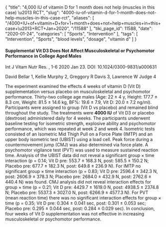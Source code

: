 {
    "title": "4,000 IU of vitamin D for 1 month does not help (muscles in this case) \u2013 RCT",
    "slug": "4000-iu-of-vitamin-d-for-1-month-does-not-help-muscles-in-this-case-rct",
    "aliases": [
        "/4000+IU+of+vitamin+D+for+1+month+does+not+help+muscles+in+this+case+\u2013+RCT+Jan+2020",
        "/11588"
    ],
    "tiki_page_id": 11588,
    "date": "2020-01-24",
    "categories": [
        "Sports",
        "Intervention"
    ],
    "tags": [
        "Intervention",
        "Sports",
        "blood levels",
        "dosage",
        "vitamin d"
    ]
}


#### Supplemental Vit D3 Does Not Affect Musculoskeletal or Psychomotor Performance in College Aged Males

Int J Vitam Nutr Res. , 1-6 2020 Jan 23. DOI: 10.1024/0300-9831/a000631

David Bellar 1, Kellie Murphy 2, Greggory R Davis 3, Lawrence W Judge 4

The experiment examined the effects 4 weeks of vitamin D (Vit D) supplementation versus placebo on musculoskeletal and psychomotor performance. Thirty-two college age males (Age: 22 ± 4 y, Height: 177.7 ± 8.3 cm, Weight: 81.5 ± 14.6 kg, BF%: 19.6 ± 7.9, Vit D: 20.0 ± 7.2 ng/ml). Participants were assigned to group (Vit D vs placebo) and remained blind throughout the study. The treatments were  **4000 IU**  of Vit D3 or placebo (dextrose) administered daily for 4 weeks. The participants underwent baseline testing for isometric strength, explosive ability and psychomotor performance, which was repeated at week 2 and week 4. Isometric tests consisted of an Isometric Mid Thigh Pull on a Force Plate (IMTP) and an upper body isometric test (UBIST) using a load cell. Peak force during a countermovement jump (CMJ) was also determined via force plate. A psychomotor vigilance test (PVT) was used to measure sustained reaction time. Analysis of the UBIST data did not reveal a significant group × time interaction (p = 0.14; Vit D pre: 553.7 ± 168.3 N, post: 585.5 ± 150.2 N; Placebo pre: 677.7 ± 182.3 N, post: 649.8 ± 236.9 N). For IMTP no significant group × time interaction (p = 0.83; Vit D pre: 2596.4 ± 342.3 N, post: 2606.9 ± 378.3 N; Placebo pre: 2684.0 ± 432.9 N, post: 2762.6 ± 440.4 N) was found. CMJ analysis did not reveal interaction effects for group × time (p = 0.21; Vit D pre: 4429.7 ± 1619.0 N, post: 4938.5 ± 2374.8 N; Placebo pre: 5537.3 ± 3027.0 N, post: 6266.9 ± 4577.3 N). For PVT (mean reaction time) there was no significant interaction effects for group × time (p = 0.35; Vit D pre: 0.304 ± 0.041 sec, post: 0.301 ± 0.053 sec; Placebo pre: 0.295 ± 0.044 sec, post: 0.284 ± 0.029 sec). In conclusion, four weeks of Vit D supplementation was not effective in increasing musculoskeletal or psychomotor performance.

<!-- ~tc~ (alias(A maintenance dose of vitamin D for 1 month does not help (muscles in this case) – RCT Jan 2020)) ~/tc~ -->